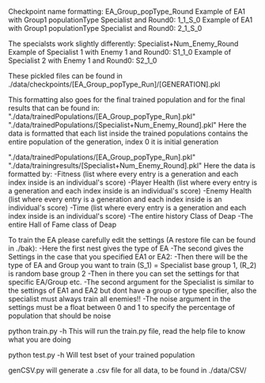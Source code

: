 Checkpoint name formatting:
EA_Group_popType_Round
Example of EA1 with Group1 populationType Specialist and Round0:
1_1_S_0
Example of EA1 with Group1 populationType Specialist and Round0:
2_1_S_0

The specialsts work slightly differently:
Specialist+Num_Enemy_Round
Example of Specialist 1 with Enemy 1 and Round0:
S1_1_0
Example of Specialist 2 with Enemy 1 and Round0:
S2_1_0

These pickled files can be found in ./data/checkpoints/[EA_Group_popType_Run]/[GENERATION].pkl

This formatting also goes for the final trained population and for the final results that can be found in:
"./data/trainedPopulations/[EA_Group_popType_Run].pkl"
"./data/trainedPopulations/[Specialist+Num_Enemy_Round].pkl"
Here the data is formatted that each list inside the trained populations contains the entire population of the generation, index 0 it is initial generation

"./data/trainedPopulations/[EA_Group_popType_Run].pkl"
"./data/trainingresults/[Specialist+Num_Enemy_Round].pkl"
Here the data is formatted by:
    -Fitness (list where every entry is a generation and each index inside is an individual's score)
    -Player Health (list where every entry is a generation and each index inside is an individual's score)
    -Enemy Health (list where every entry is a generation and each index inside is an individual's score)
    -Time (list where every entry is a generation and each index inside is an individual's score)
    -The entire history Class of Deap
    -The entire Hall of Fame class of Deap

To train the EA please carefully edit the settings (A restore file can be found in ./bak):
    -Here the first nest gives the type of EA
    -The second gives the Settings in the case that you specified EA1 or EA2:
        -Then there will be the type of EA and Group you want to train (S_1) = Specialist base group 1, (R_2) is random base group 2
        -Then in there you can set the settings for that specific EA/Group etc.
    -The second argument for the Specialist is similar to the settings of EA1 and EA2 but dont have a group or type specifier, also the specialist must always train all enemies!!
    -The noise argument in the settings must be a float between 0 and 1 to specify the percentage of population that should be noise
    
python train.py -h
This will run the train.py file, read the help file to know what you are doing

python test.py -h
Will test bset of your trained population

genCSV.py will generate a .csv file for all data, to be found in ./data/CSV/